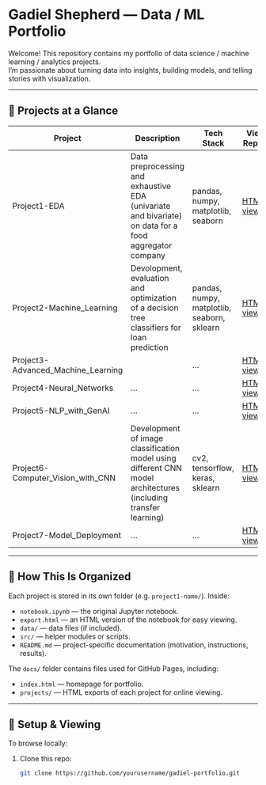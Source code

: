 # Gadiel Shepherd — Data / ML Portfolio

Welcome! This repository contains my portfolio of data science / machine learning / analytics projects.  
I’m passionate about turning data into insights, building models, and telling stories with visualization.

---

## 🧰 Projects at a Glance

| Project | Description | Tech Stack | View Report |
|--------|-------------|------------|--------------|
| Project1-EDA | Data preprocessing and exhaustive EDA (univariate and bivariate) on data for a food aggregator company | pandas, numpy, matplotlib, seaborn | [HTML-view](./docs/projects/project1.html) |
| Project2-Machine_Learning | Devolopment, evaluation and optimization of a decision tree classifiers for loan prediction | pandas, numpy, matplotlib, seaborn, sklearn | [HTML-view](./docs/projects/project2.html) |
| Project3-Advanced_Machine_Learning |  | … | [HTML-view](./docs/projects/project3.html) |
| Project4-Neural_Networks | … | … | [HTML-view](./docs/projects/project4.html) |
| Project5-NLP_with_GenAI | … | … | [HTML-view](./docs/projects/project5.html) |
| Project6-Computer_Vision_with_CNN | Development of image classification model using different CNN model architectures (including transfer learning) | cv2, tensorflow, keras, sklearn | [HTML-view](./docs/projects/project6.html) |
| Project7-Model_Deployment | … | … | [HTML-view](./docs/projects/project7.html) |

---

## 📂 How This Is Organized

Each project is stored in its own folder (e.g. `project1-name/`). Inside:
- `notebook.ipynb` — the original Jupyter notebook.
- `export.html` — an HTML version of the notebook for easy viewing.
- `data/` — data files (if included).
- `src/` — helper modules or scripts.
- `README.md` — project-specific documentation (motivation, instructions, results).

The `docs/` folder contains files used for GitHub Pages, including:
- `index.html` — homepage for portfolio.
- `projects/` — HTML exports of each project for online viewing.

---

## 🚀 Setup & Viewing

To browse locally:

1. Clone this repo:
   ```bash
   git clone https://github.com/yourusername/gadiel-portfolio.git
